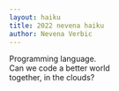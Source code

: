 ```yaml
---
layout: haiku
title: 2022 nevena haiku
author: Nevena Verbic
---
```


Programming language.<br>
Can we code a better world<br>
together, in the clouds?<br>